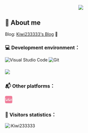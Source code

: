 <p align="center">
<img align=center src="https://kiwi233.top/kiwi.gif" width="300" style="border-radous: 6px;"/>
</p>
 

## 🤔 About me

Blog:  [Kiwi233333's Blog](https://kiwi233.top) 👋 

### 💻 **Development environment：**

<!-- IDEA VSCode Git  -->
![Visual Studio Code](https://img.shields.io/badge/-Visual_Studio_Code-007ACC?style=flat-square&logo=visual-studio-code&logoColor=white) ![Git](https://img.shields.io/badge/-Git-F05032?style=flat-square&logo=git&logoColor=white)

### 
<picture>
    <source media="(prefers-color-scheme: dark)" srcset="https://github-readme-stats-ouuan.vercel.app/api?username=Kiwi233333&theme=vue-dark&show_icons=true&rank_icon=github">
    <source media="(prefers-color-scheme: light)" srcset="https://github-readme-stats-ouuan.vercel.app/api?username=Kiwi233333&theme=vue&show_icons=true&rank_icon=github">
    <img src="https://github-readme-stats-ouuan.vercel.app/api?username=Kiwi233333&theme=vue&show_icons=true&rank_icon=github">
</picture>

### 📬 **Other platforms：**
  
<a href="https://space.bilibili.com/37574787">
  <img src="assets/README/image.png" width="24" height="24" style="border-radius: 4px;" alt="BiliBili" />
</a>

 
### 👀 **Visitors statistics：**

![:Kiwi233333](https://count.getloli.com/get/@:Kiwi233333?theme=rule34)
